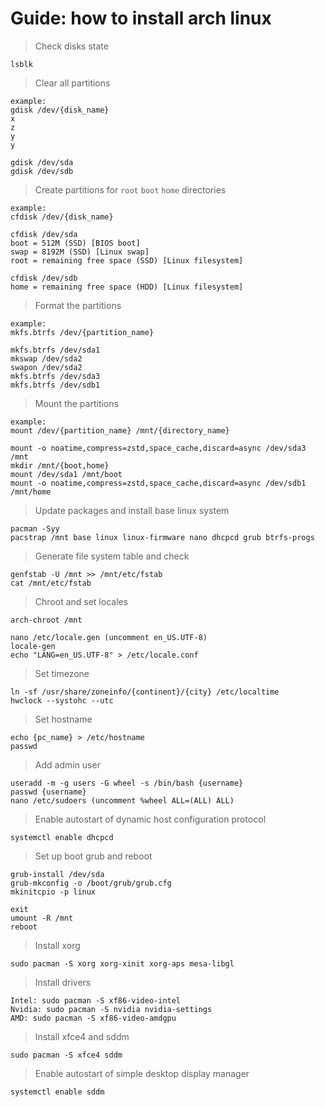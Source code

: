 # Guide: how to install arch linux

> Check disks state

```
lsblk
```

> Clear all partitions

```
example:
gdisk /dev/{disk_name}
x
z
y
y

gdisk /dev/sda
gdisk /dev/sdb
```

> Create partitions for `root` `boot` `home` directories

```
example:
сfdisk /dev/{disk_name}

сfdisk /dev/sda
boot = 512M (SSD) [BIOS boot]
swap = 8192M (SSD) [Linux swap]
root = remaining free space (SSD) [Linux filesystem]

сfdisk /dev/sdb
home = remaining free space (HDD) [Linux filesystem]
```

> Format the partitions

```
example:
mkfs.btrfs /dev/{partition_name}

mkfs.btrfs /dev/sda1
mkswap /dev/sda2
swapon /dev/sda2
mkfs.btrfs /dev/sda3
mkfs.btrfs /dev/sdb1
```

> Mount the partitions

```
example:
mount /dev/{partition_name} /mnt/{directory_name}

mount -o noatime,compress=zstd,space_cache,discard=async /dev/sda3 /mnt
mkdir /mnt/{boot,home}
mount /dev/sda1 /mnt/boot
mount -o noatime,compress=zstd,space_cache,discard=async /dev/sdb1 /mnt/home
```

> Update packages and install base linux system

```
pacman -Syy
pacstrap /mnt base linux linux-firmware nano dhcpcd grub btrfs-progs
```

> Generate file system table and check

```
genfstab -U /mnt >> /mnt/etc/fstab
cat /mnt/etc/fstab
```

> Chroot and set locales

```
arch-chroot /mnt

nano /etc/locale.gen (uncomment en_US.UTF-8)
locale-gen
echo "LANG=en_US.UTF-8" > /etc/locale.conf
```

> Set timezone

```
ln -sf /usr/share/zoneinfo/{continent}/{city} /etc/localtime
hwclock --systohc --utc
```

> Set hostname

```
echo {pc_name} > /etc/hostname
passwd
```

> Add admin user

```
useradd -m -g users -G wheel -s /bin/bash {username}
passwd {username}
nano /etc/sudoers (uncomment %wheel ALL=(ALL) ALL)
```

> Enable autostart of dynamic host configuration protocol

```
systemctl enable dhcpcd
```

> Set up boot grub and reboot

```
grub-install /dev/sda
grub-mkconfig -o /boot/grub/grub.cfg
mkinitcpio -p linux

exit
umount -R /mnt
reboot
```

> Install xorg

```
sudo pacman -S xorg xorg-xinit xorg-aps mesa-libgl
```

> Install drivers

```
Intel: sudo pacman -S xf86-video-intel
Nvidia: sudo pacman -S nvidia nvidia-settings
AMD: sudo pacman -S xf86-video-amdgpu
```

> Install xfce4 and sddm

```
sudo pacman -S xfce4 sddm
```

> Enable autostart of simple desktop display manager

```
systemctl enable sddm
```
